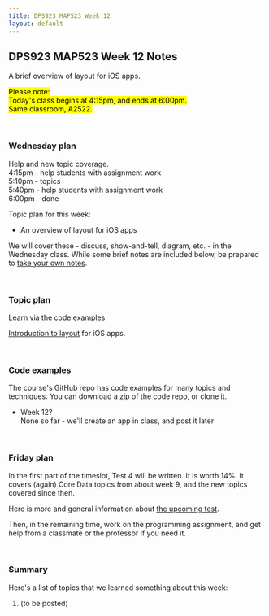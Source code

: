 ```yaml
---
title: DPS923 MAP523 Week 12
layout: default
---
```


## DPS923 MAP523 Week 12 Notes

A brief overview of layout for iOS apps.

<mark>Please note:<br>Today's class begins at 4:15pm, and ends at 6:00pm.<br>Same classroom, A2522.</mark>

<br>

### Wednesday plan

Help and new topic coverage.  
4:15pm - help students with assignment work  
5:10pm - topics  
5:40pm - help students with assignment work  
6:00pm - done  

Topic plan for this week:
* An overview of layout for iOS apps

We will cover these - discuss, show-and-tell, diagram, etc. - in the Wednesday class. While some brief notes are included below, be prepared to [take your own notes](/standards#taking-notes-in-class). 

<br>

### Topic plan 

Learn via the code examples.

[Introduction to layout](layout-fundamentals) for iOS apps. 

<br>

### Code examples

The course's GitHub repo has code examples for many topics and techniques. You can download a zip of the code repo, or clone it. 
* Week 12?  
None so far - we'll create an app in class, and post it later 

<br>

### Friday plan

In the first part of the timeslot, Test 4 will be written. It is worth 14%. It covers (again) Core Data topics from about week 9, and the new topics covered since then. 

Here is more and general information about [the upcoming test](test-success-info). 

Then, in the remaining time, work on the programming assignment, and get help from a classmate or the professor if you need it. 

<br>

### Summary

Here's a list of topics that we learned something about this week:
1. (to be posted)

<br>
